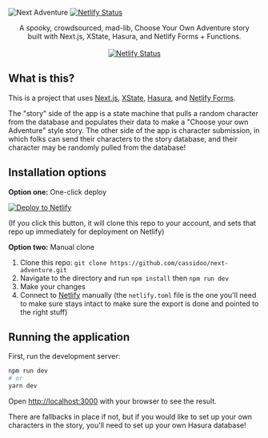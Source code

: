 ![Next Adventure](ghbanner.png)
[![Netlify Status](https://api.netlify.com/api/v1/badges/3677e890-db7e-4a4f-94b0-f22e0b343b13/deploy-status)](https://app.netlify.com/sites/ximvewdew/deploys)


<p align="center">
  A spooky, crowdsourced, mad-lib, Choose Your Own Adventure story <br/> built with Next.js, XState, Hasura, and Netlify Forms + Functions.
  <br /><br />
  <a href="https://app.netlify.com/sites/next-adventure/deploys"><img src="https://api.netlify.com/api/v1/badges/f15231a7-3768-4634-a80c-f9d52ce062bf/deploy-status" alt="Netlify Status" /></a>
</p>

## What is this?

This is a project that uses [Next.js](https://nextjs.org/), [XState](https://xstate.js.org/), [Hasura](https://hasura.io/), and [Netlify Forms](https://www.netlify.com/products/forms/?utm_source=github&utm_medium=nextadventureforms-cs&utm_campaign=devex).

The "story" side of the app is a state machine that pulls a random character from the database and populates their data to make a "Choose your own Adventure" style story. The other side of the app is character submission, in which folks can send their characters to the story database, and their character may be randomly pulled from the database!

## Installation options

**Option one:** One-click deploy

[![Deploy to Netlify](https://www.netlify.com/img/deploy/button.svg)](https://app.netlify.com/start/deploy?repository=https://github.com/cassidoo/next-adventure&utm_source=github&utm_medium=adventure-cs&utm_campaign=devex)

(If you click this button, it will clone this repo to your account, and sets that repo up immediately for deployment on Netlify)

**Option two:** Manual clone

1. Clone this repo: `git clone https://github.com/cassidoo/next-adventure.git`
2. Navigate to the directory and run `npm install` then `npm run dev`
3. Make your changes
4. Connect to [Netlify](https://url.netlify.com/BJVNu53Pv) manually (the `netlify.toml` file is the one you'll need to make sure stays intact to make sure the export is done and pointed to the right stuff)

## Running the application

First, run the development server:

```bash
npm run dev
# or
yarn dev
```

Open [http://localhost:3000](http://localhost:3000) with your browser to see the result.

There are fallbacks in place if not, but if you would like to set up your own characters in the story, you'll need to set up your own Hasura database!
